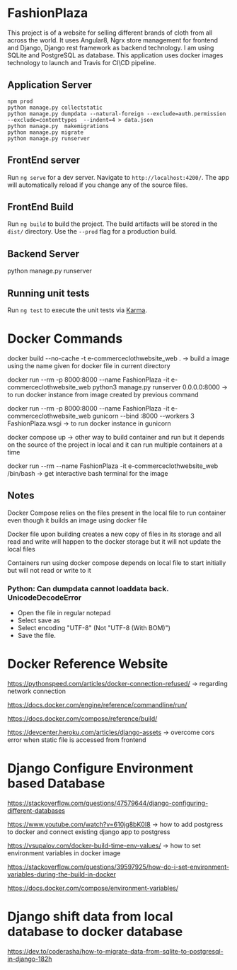 # FashionPlaza

This project is of a website for selling different brands of cloth from all across the world. It uses Angular8, Ngrx store management for frontend and Django, Django rest framework as backend technology. I am using SQLite and PostgreSQL as database. This application uses docker images technology to launch and Travis for CI\CD pipeline.

## Application Server

```console
npm prod
python manage.py collectstatic
python manage.py dumpdata --natural-foreign --exclude=auth.permission --exclude=contenttypes  --indent=4 > data.json
python manage.py  makemigrations
python manage.py migrate
python manage.py runserver
```
## FrontEnd server

Run `ng serve` for a dev server. Navigate to `http://localhost:4200/`. The app will automatically reload if you change any of the source files.

## FrontEnd Build

Run `ng build` to build the project. The build artifacts will be stored in the `dist/` directory. Use the `--prod` flag for a production build.

## Backend Server

python manage.py runserver
## Running unit tests

Run `ng test` to execute the unit tests via [Karma](https://karma-runner.github.io).

# Docker Commands

docker build --no-cache -t e-commerceclothwebsite_web . -> build a image using the name given for docker file in current directory

docker run --rm -p 8000:8000 --name FashionPlaza -it e-commerceclothwebsite_web python3 manage.py runserver 0.0.0.0:8000  -> to run docker instance from image created by previous command

docker run --rm -p 8000:8000 --name FashionPlaza -it e-commerceclothwebsite_web gunicorn --bind :8000 --workers 3 FashionPlaza.wsgi -> to run docker instance in gunicorn

docker compose up -> other way to build container and run but it depends on the source of the project in local and it can run multiple containers at a time

docker run --rm --name FashionPlaza -it e-commerceclothwebsite_web /bin/bash -> get interactive bash terminal for the image

## Notes

Docker Compose relies on the files present in the local file to run container even though it builds an image using docker file

Docker file upon building creates a new copy of files in its storage and all read and write will happen to the docker storage but it will not update the local files 

Containers run using docker compose depends on local file to start initially but will not read or write to it

### Python: Can dumpdata cannot loaddata back. UnicodeDecodeError
- Open the file in regular notepad
- Select save as
- Select encoding "UTF-8" (Not "UTF-8 (With BOM)")
- Save the file.
# Docker Reference Website

https://pythonspeed.com/articles/docker-connection-refused/ -> regarding network connection

https://docs.docker.com/engine/reference/commandline/run/

https://docs.docker.com/compose/reference/build/

https://devcenter.heroku.com/articles/django-assets -> overcome cors error when static file is accessed from frontend
# Django Configure Environment based Database

https://stackoverflow.com/questions/47579644/django-configuring-different-databases

https://www.youtube.com/watch?v=610jg8bK0I8 -> how to add postgress to docker and connect existing django app to postgress

https://vsupalov.com/docker-build-time-env-values/ -> how to set environment variables in docker image 

https://stackoverflow.com/questions/39597925/how-do-i-set-environment-variables-during-the-build-in-docker

https://docs.docker.com/compose/environment-variables/

# Django shift data from local database to docker database

https://dev.to/coderasha/how-to-migrate-data-from-sqlite-to-postgresql-in-django-182h
